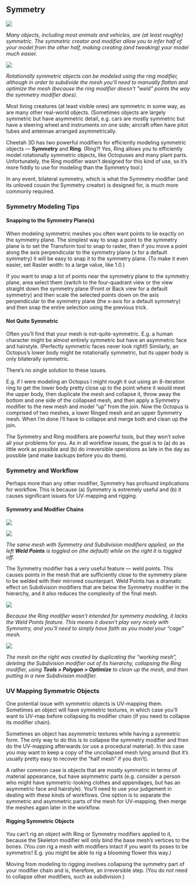 ## Symmetry

![](DraggedImage-85.jpg)

_Many objects, including most animals and vehicles, are (at least roughly) symmetric. The symmetric creator and modifier allow you to infer half of your model from the other half, making creating (and tweaking) your model much easier._

![](Screenshot%202014-02-13%2010.14.43.jpg)

_Rotationally symmetric objects can be modeled using the ring modifier, although in order to subdivide the mesh you'll need to manually flatten and optimize the mesh (because the ring modifier doesn't "weld" points the way the symmetry modifier does)._

Most living creatures (at least visible ones) are symmetric in some way, as are many other real-world objects. (Sometimes objects are largely symmetric but have asymmetric detail, e.g. cars are mostly symmetric but have a steering wheel and instruments on one side; aircraft often have pitot tubes and antennae arranged asymmetrically.

Cheetah 3D has two powerful modifiers for efficiently modeling symmetric objects — **Symmetry** and **Ring**. (Ring?! Yes, Ring allows you to efficiently model rotationally symmetric objects, like Octopuses and many plant parts. Unfortunately, the Ring modifier wasn’t designed for this kind of use, so it’s more fiddly to use for modeling than the Symmetry tool.)

In any event, bilateral symmetry, which is what the Symmetry modifier (and its unloved cousin the Symmetry creator) is designed for, is much more commonly required.

### Symmetry Modeling Tips

#### Snapping to the Symmetry Plane(s)

When modeling symmetric meshes you often want points to lie exactly on the symmetry plane. The simplest way to snap a point to the symmetry plane is to set the Transform tool to snap to raster, then if you move a point along the axis perpendicular to the symmetry plane (x for a default symmetry) it will be easy to snap it to the symmetry plane. (To make it even easier, set Raster width: to a large value, like 1.0.)

If you want to snap a lot of points near the symmetry plane to the symmetry plane, area select them (switch to the four-quadrant view or the view straight down the symmetry plane (Front or Back view for a default symmetry) and then scale the selected points down on the axis perpendicular to the symmetry plane (the x-axis for a default symmetry) and then snap the entire selection using the previous trick.

#### Not Quite Symmetric

Often you’ll find that your mesh is not-quite-symmetric. E.g. a human character might be almost entirely symmetric but have an asymmetric face and hairstyle. (Perfectly symmetric faces never look right!) Similarly, an Octopus’s lower body might be rotationally symmetric, but its upper body is only bilaterally symmetric.

There’s no single solution to these issues.

E.g. if I were modeling an Octopus I might rough it out using an 8-iteration ring to get the lower body pretty close up to the point where it would meet the upper body, then duplicate the mesh and collapse it, throw away the bottom and one side of the collapsed mesh, and then apply a Symmetry modifier to the new mesh and model “up” from the join. Now the Octopus is comprised of two meshes, a lower Ringed mesh and an upper Symmetry mesh. When I’m done I’ll have to collapse and merge both and clean up the join. 

The Symmetry and Ring modifiers are powerful tools, but they won’t solve all your problems for you. As in all workflow issues, the goal is to (a) do as little work as possible and (b) do irreversible operations as late in the day as possible (and make backups before you do them).

### Symmetry and Workflow

Perhaps more than any other modifier, Symmetry has profound implications for workflow. This is because (a) Symmetry is extremely useful and (b) it causes significant issues for UV-mapping and rigging.

#### Symmetry and Modifier Chains

![](pastedGraphic-181.jpg)

![](pastedGraphic-182.jpg)

*The same mesh with Symmetry and Subdivision modifiers applied, on the left **Weld Points** is toggled on (the default) while on the right it is toggled off.*

The Symmetry modifier has a very useful feature — weld points. This causes points in the mesh that are sufficiently close to the symmetry plane to be welded with their mirrored counterpart. Weld Points has a dramatic effect on Subdivision modifiers that are below the Symmetry modifier in the hierarchy, and it also reduces the complexity of the final mesh.

![](pastedGraphic-183.jpg)

*Because the Ring modifier wasn’t intended for symmetry modeling, it lacks the Weld Points feature. This means it doesn’t play very nicely with Symmetry, and you’ll need to simply have faith as you model your “cage” mesh.*

![](pastedGraphic-184.jpg)

*The mesh on the right was created by duplicating the “working mesh”, deleting the Subdivision modifier out of its hierarchy, collapsing the Ring modifier, using **Tools \> Polygon \> Optimize** to clean up the mesh, and then putting in a new Subdivision modifier.*

### UV Mapping Symmetric Objects

One potential issue with symmetric objects is UV-mapping them. Sometimes an object will have symmetric textures, in which case you’ll want to UV-map before collapsing its modifier chain (if you need to collapse its modifier chain).

Sometimes an object has asymmetric textures while having a symmetric form. The only way to do this is to collapse the symmetry modifier and then do the UV-mapping afterwards (or use a procedural material). In this case you may want to keep a copy of the uncollapsed mesh lying around (but it’s usually pretty easy to recover the “half mesh” if you don’t).

A rather common case is objects that are mostly symmetric in terms of material appearance, but have asymmetric parts (e.g. consider a person who might have symmetric-looking clothes and appendages, but has an asymmetric face and hairstyle). You’ll need to use your judgement in dealing with these kinds of workflows. One option is to separate the symmetric and asymmetric parts of the mesh for UV-mapping, then merge the meshes again later in the workflow.

#### Rigging Symmetric Objects

You can’t rig an object with Ring or Symmetry modifiers applied to it, because the Skeleton modifier will only bind the base mesh’s vertices to the bones. (You *can* rig a mesh with modifiers intact if you want its poses to be symmetric! E.g. you might be able to rig a blooming flower this way.)

Moving from modeling to rigging involves collapsing the symmetry part of your modifier chain and is, therefore, an irreversible step. (You do *not* need to collapse other modifiers, such as subdivision.)

